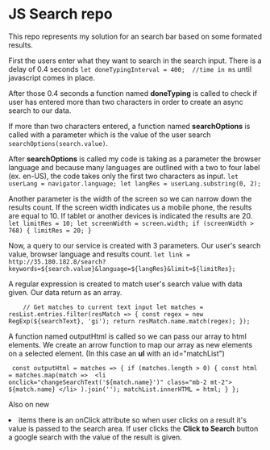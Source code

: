 # JS Search repo

This repo represents my solution for an search bar based on some formated results.

First the users enter what they want to search in the search input. There is a delay of 0.4 seconds `let doneTypingInterval = 400;  //time in ms` until javascript comes in place. 

After those 0.4 seconds a function named **doneTyping** is called to check if user has entered more than two characters in order to create an async search to our data. 

If more than two characters entered, a function named **searchOptions** is called with a parameter which is the value of the user search `searchOptions(search.value)`.

After **searchOptions** is called my code is taking as a parameter the browser language and because many languages are outlined with a two to four label (ex. en-US), the code takes only the first two characters as input. `let userLang = navigator.language; let langRes = userLang.substring(0, 2);`

Another parameter is the width of the screen so we can narrow down the results count. If the screen width indicates us a mobile phone, the results are equal to 10. If tablet or another devices is indicated the results are 20.
`   let limitRes = 10;
    let screenWidth = screen.width;
    if (screenWidth > 768) {
        limitRes = 20;
    }`
    
Now, a query to our service is created with 3 parameters. Our user's search value, browser language and results count.
`let link = http://35.180.182.8/search?keywords=${search.value}&language=${langRes}&limit=${limitRes};`


A regular expression is created to match user's search value with data given. Our data return as an array.

`    // Get matches to current text input
    let matches = resList.entries.filter(resMatch => {
        const regex = new RegExp(${searchText}, 'gi');
        return resMatch.name.match(regex);
    });`
    
A function named outputHtml is called so we can pass our array to html elements. We create an arrow function to map our array as new elements on a selected element. (In this case an **ul** with an id="matchList")
   
   `
   const outputHtml = matches => {
    if (matches.length > 0) {
        const html = matches.map(match => 
        <li onclick="changeSearchText('${match.name}')" class="mb-2 mt-2">
            ${match.name}
        </li>
        ).join('');
        matchList.innerHTML = html;
    }
};`

Also on new <li> items there is an onClick attribute so when user clicks on a result it's value is passed to the search area. If user clicks the **Click to Search** button a google search with the value of the result is given.
